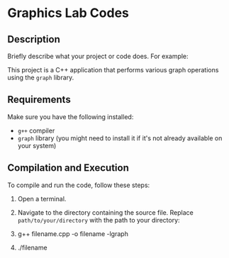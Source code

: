 # Graphics Lab Codes

## Description

Briefly describe what your project or code does. For example:

This project is a C++ application that performs various graph operations using the `graph` library.

## Requirements

Make sure you have the following installed:

- `g++` compiler
- `graph` library (you might need to install it if it's not already available on your system)

## Compilation and Execution

To compile and run the code, follow these steps:

1. Open a terminal.

2. Navigate to the directory containing the source file. Replace `path/to/your/directory` with the path to your directory:

3. g++ filename.cpp -o filename -lgraph

4. ./filename

